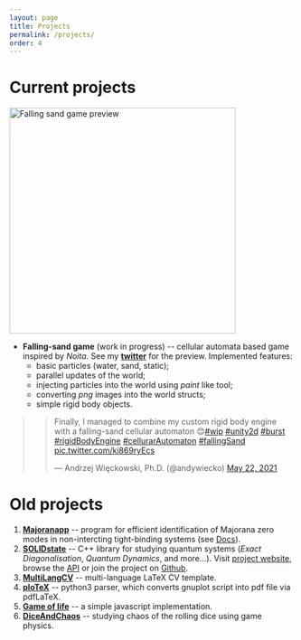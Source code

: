 ```yaml
---
layout: page
title: Projects
permalink: /projects/
order: 4
---
```


# Current projects

<img src="../fallingSand.png" alt="Falling sand game preview" width="400"/>

- **Falling-sand game** (work in progress) -- cellular automata based game inspired by *Noita*. See my [**twitter**](https://twitter.com/andywiecko) for the preview.
Implemented features:
   - basic particles (water, sand, static);
   - parallel updates of the world;
   - injecting particles into the world using *paint* like tool;
   - converting *png* images into the world structs;
   - simple rigid body objects.

> <blockquote class="twitter-tweet" data-theme="light"><p lang="en" dir="ltr">Finally, I managed to combine my custom rigid body engine with a falling-sand cellular automaton 😊<a href="https://twitter.com/hashtag/wip?src=hash&amp;ref_src=twsrc%5Etfw">#wip</a> <a href="https://twitter.com/hashtag/unity2d?src=hash&amp;ref_src=twsrc%5Etfw">#unity2d</a> <a href="https://twitter.com/hashtag/burst?src=hash&amp;ref_src=twsrc%5Etfw">#burst</a> <a href="https://twitter.com/hashtag/rigidBodyEngine?src=hash&amp;ref_src=twsrc%5Etfw">#rigidBodyEngine</a> <a href="https://twitter.com/hashtag/cellurarAutomaton?src=hash&amp;ref_src=twsrc%5Etfw">#cellurarAutomaton</a> <a href="https://twitter.com/hashtag/fallingSand?src=hash&amp;ref_src=twsrc%5Etfw">#fallingSand</a> <a href="https://t.co/ki869ryEcs">pic.twitter.com/ki869ryEcs</a></p>&mdash; Andrzej Więckowski, Ph.D. (@andywiecko) <a href="https://twitter.com/andywiecko/status/1396171743040098306?ref_src=twsrc%5Etfw">May 22, 2021</a></blockquote> 
> <script async src="https://platform.twitter.com/widgets.js" charset="utf-8"></script>

# Old projects

1. [**Majoranapp**][majorana] -- program for efficient identification of Majorana zero modes in non-intercting tight-binding systems (see [Docs][majorana-docs]). 
2. [**SOLIDstate**][solid] -- C++ library for studying quantum systems 
(*Exact Diagonalisation*, *Quantum Dynamics*, and more...). 
Visit [project website][solid], browse the [API][api] or join the project on [Github][github].
3. [**MultiLangCV**][CV] -- multi-language LaTeX CV template.
4. [**ploTeX**][plotex] -- python3 parser, which converts gnuplot script into pdf file via pdfLaTeX.
5. [**Game of life**][GoL-JS] -- a simple javascript implementation.
6. [**DiceAndChaos**][Dice] -- studying chaos of the rolling dice using game physics.

[majorana]: https://github.com/andywiecko/Majoranapp/
[majorana-docs]: https://andywiecko.github.io/Majoranapp/
[solid]: https://andywiecko.github.io/SOLIDstate/
[api]: https://andywiecko.github.io/SOLIDstate/api/index.html
[github]: https://github.com/andywiecko/SOLIDstate/
[CV]: https://github.com/andywiecko/MultiLangCV/
[plotex]: https://github.com/andywiecko/plotex/
[GoL-JS]: https://andywiecko.github.io/GameOfLife-JS/
[Dice]: https://github.com/andywiecko/DiceAndChaos
